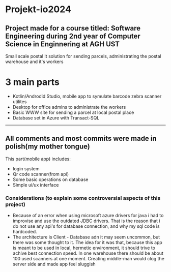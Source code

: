 # Projekt-io2024
Project made for a course titled: Software Engineering during 2nd year of Computer Science in Enginnering at AGH UST
---
Small scale postal It solution for sending parcels, administrating the postal warehouse and it's workers

# 3 main parts
- Kotlin/Androdid Studio, mobile app to symulate barcode zebra scanner utilites
- Desktop for office admins to administrate the workers
- Basic WWW site for sending a parcel at local postal place
- Database set in Azure with Transact-SQL

---
## All comments and most commits were made in polish(my mother tongue)
 This part(mobile app) includes:
 - login system
 - Qr code scanner(from api)
 - Some basic operations on database
 - Simple ui/ux interface

### Considerations (to explain some controversial aspects of this project)
 - Because of an error when using microsoft azure drivers for java i had to improvise and use the outdated JDBC drivers. That is the reason that i do not use any api's for database connection, and why my sql code is hardcoded.
 - The architecture is Client - Database adn it may seem uncommon, but there was some thought to it. The idea for it was that, because this app is meant to be used in local, hermetic environment, it should trive to achive best connection speed. In one warehouse there should be about 100 used scanners at one moment. Creating middle-man would clog the server side and made app feel sluggish

